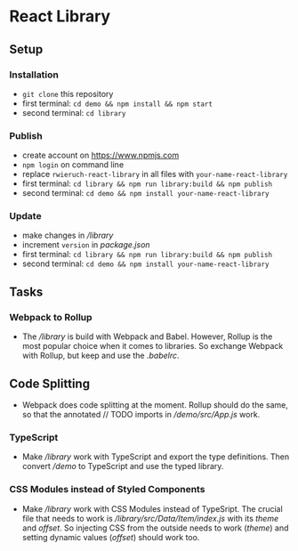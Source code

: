 # React Library

## Setup

### Installation

- `git clone` this repository
- first terminal: `cd demo && npm install && npm start`
- second terminal: `cd library`

### Publish

- create account on https://www.npmjs.com
- `npm login` on command line
- replace `rwieruch-react-library` in all files with `your-name-react-library`
- first terminal: `cd library && npm run library:build && npm publish`
- second terminal: `cd demo && npm install your-name-react-library`

### Update

- make changes in _/library_
- increment `version` in _package.json_
- first terminal: `cd library && npm run library:build && npm publish`
- second terminal: `cd demo && npm install your-name-react-library`

## Tasks

### Webpack to Rollup

- The _/library_ is build with Webpack and Babel. However, Rollup is the most popular choice when it comes to libraries. So exchange Webpack with Rollup, but keep and use the _.babelrc_.

## Code Splitting

- Webpack does code splitting at the moment. Rollup should do the same, so that the annotated // TODO imports in _/demo/src/App.js_ work.

### TypeScript

- Make _/library_ work with TypeScript and export the type definitions. Then convert _/demo_ to TypeScript and use the typed library.

### CSS Modules instead of Styled Components

- Make _/library_ work with CSS Modules instead of TypeSript. The crucial file that needs to work is _/library/src/Data/Item/index.js_ with its _theme_ and _offset_. So injecting CSS from the outside needs to work (_theme_) and setting dynamic values (_offset_) should work too.
